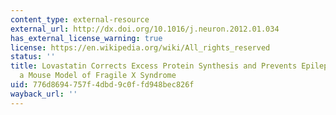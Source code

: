 ```yaml
---
content_type: external-resource
external_url: http://dx.doi.org/10.1016/j.neuron.2012.01.034
has_external_license_warning: true
license: https://en.wikipedia.org/wiki/All_rights_reserved
status: ''
title: Lovastatin Corrects Excess Protein Synthesis and Prevents Epileptogenesis in
  a Mouse Model of Fragile X Syndrome
uid: 776d8694-757f-4dbd-9c0f-fd948bec826f
wayback_url: ''
---
```

